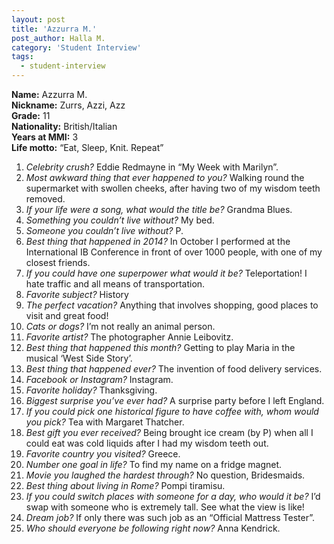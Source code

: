 ```yaml
---
layout: post
title: 'Azzurra M.'
post_author: Halla M.
category: 'Student Interview'
tags:
  - student-interview
---
```


**Name:** Azzurra M.  
**Nickname:** Zurrs, Azzi, Azz  
**Grade:** 11  
**Nationality:** British/Italian  
**Years at MMI:** 3  
**Life motto:** “Eat, Sleep, Knit. Repeat”

1. *Celebrity crush?* Eddie Redmayne in “My Week with Marilyn”.
2. *Most awkward thing that ever happened to you?* Walking round the supermarket with swollen cheeks, after having two of my wisdom teeth removed.
3. *If your life were a song, what would the title be?* Grandma Blues.
4. *Something you couldn’t live without?* My bed.
5. *Someone you couldn’t live without?* P.
6. *Best thing that happened in 2014?* In October I performed at the International IB Conference in front of over 1000 people, with one of my closest friends.
7. *If you could have one superpower what would it be?* Teleportation! I hate traffic and all means of transportation.
8. *Favorite subject?* History
9. *The perfect vacation?* Anything that involves shopping, good places to visit and great food!
10. *Cats or dogs?* I’m not really an animal person.
11. *Favorite artist?* The photographer Annie Leibovitz.
12. *Best thing that happened this month?* Getting to play Maria in the musical ‘West Side Story’.
13. *Best thing that happened ever?* The invention of food delivery services.
14. *Facebook or Instagram?* Instagram.
15. *Favorite holiday?* Thanksgiving.
16. *Biggest surprise you’ve ever had?* A surprise party before I left England.
17. *If you could pick one historical figure to have coffee with, whom would you pick?* Tea with Margaret Thatcher.
18. *Best gift you ever received?* Being brought ice cream (by P) when all I could eat was cold liquids after I had my wisdom teeth out.
19. *Favorite country you visited?* Greece.
20. *Number one goal in life?* To find my name on a fridge magnet.
21. *Movie you laughed the hardest through?* No question, Bridesmaids.
22. *Best thing about living in Rome?* Pompi tiramisu.
23. *If you could switch places with someone for a day, who would it be?* I’d swap with someone who is extremely tall. See what the view is like!
24. *Dream job?*  If only there was such job as an “Official Mattress Tester”.
25. *Who should everyone be following right now?* Anna Kendrick.
